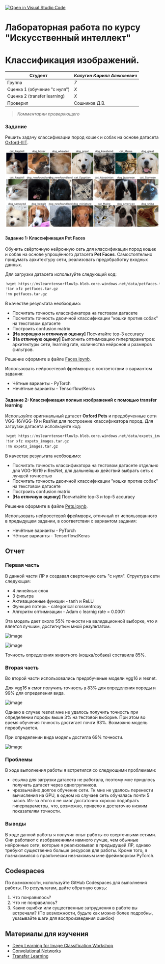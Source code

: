 [![Open in Visual Studio Code](https://classroom.github.com/assets/open-in-vscode-c66648af7eb3fe8bc4f294546bfd86ef473780cde1dea487d3c4ff354943c9ae.svg)](https://classroom.github.com/online_ide?assignment_repo_id=9071029&assignment_repo_type=AssignmentRepo)
# Лабораторная работа по курсу "Искусственный интеллект"
# Классификация изображений.

| Студент | *Калугин Кирилл Алексеевич* |
|------|------|
| Группа  | *7* |
| Оценка 1 (обучение "с нуля") | *X* |
| Оценка 2 (transfer learning) | *X* |
| Проверил | Сошников Д.В. |

> *Комментарии проверяющего*
### Задание

Решить задачу классификации пород кошек и собак на основе датасета [Oxford-IIIT](https://www.robots.ox.ac.uk/~vgg/data/pets/).

![Dataset we will deal with](images/data.png)

#### Задание 1: Классификация Pet Faces

Обучить свёрточную нейронную сеть для классификации пород кошек и собак на основе упрощённого датасета **Pet Faces**. Самостоятельно придумать архитектуру сети, реализовать предобработку входных данных.

Для загрузки датасета используйте следующий код:

```python
!wget https://mslearntensorflowlp.blob.core.windows.net/data/petfaces.tar.gz
!tar xfz petfaces.tar.gz
!rm petfaces.tar.gz
```

В качестве результата необходимо:

* Посчитать точность классификатора на тестовом датасете
* Посчитать точность двоичной классификации "кошки против собак" на текстовом датасете
* Построить confusion matrix
* **[На хорошую и отличную оценку]** Посчитайте top-3 accuracy
* **[На отличную оценку]** Выполнить оптимизацию гиперпараметров: архитектуры сети, learning rate, количества нейронов и размеров фильтров.

Решение оформите в файле [Faces.ipynb](Faces.ipynb).

Использовать нейросетевой фреймворк в соответствии с вариантом задания:
   * Чётные варианты - PyTorch
   * Нечётные варианты - Tensorflow/Keras
#### Задание 2: Классификация полных изображений с помощью transfer learning

Используйте оригинальный датасет **Oxford Pets** и предобученные сети VGG-16/VGG-19 и ResNet для построение классификатора пород. Для загрузки датасета используйте код:

```python
!wget https://mslearntensorflowlp.blob.core.windows.net/data/oxpets_images.tar.gz
!tar xfz oxpets_images.tar.gz
!rm oxpets_images.tar.gz
```

В качестве результата необходимо:

* Посчитать точность классификатора на тестовом датасете отдельно для VGG-16/19 и ResNet, для дальнейших действий выбрать сеть с лучшей точностью
* Посчитать точность двоичной классификации "кошки против собак" на текстовом датасете
* Построить confusion matrix
* **[На отличную оценку]** Посчитайте top-3 и top-5 accuracy

Решение оформите в файле [Pets.ipynb](Pets.ipynb).

Использовать нейросетевой фреймворк, отличный от использованного в предыдущем задании, в соответствии с вариантом задания:
   * Нечётные варианты - PyTorch
   * Чётные варианты - Tensorflow/Keras

## Отчет

### Первая часть

В данной части ЛР я создавал сверточную сеть "с нуля". Структура сети следующая:
- 4 линейных слоя
- 3 фильтра
- Активационные функции - tanh и ReLU
- Функция потерь - categorical crossentropy
- Алгоритм оптимизации - Adam с learnig rate = 0.0001

Эта модель дает около 55% точности на валидационной выборке, что я вляется лучшим, достигнутым мной результатом.

![image](https://user-images.githubusercontent.com/71846372/198740817-f3035b4c-f130-4723-848b-c9d2d0cc38ed.png)

![image](https://user-images.githubusercontent.com/71846372/198740826-b840be1d-3c62-49db-ae14-e8f712645dec.png)

Точность определения животного (кошка/собака) составила 85%.

### Вторая часть

Во второй части использовались предобученые модели vgg16 и resnet.

Для vgg16 я смог получить точность в 83% для определения породы и 99% для определения вида.

![image](https://user-images.githubusercontent.com/71846372/198741454-508c158a-f339-4485-bf1f-94f91e798f07.png)



Однако в случае resnet мне не удалось получить точность при определении породы выше 3% на тестовой выборке. При этом во время обучения точность достигает почти 93%. Возможно модель переобучается.

При определении вида модель достигла 69% точности.

![image](https://user-images.githubusercontent.com/71846372/198741689-0745178a-edcd-4470-84d6-16e540cc1df1.png)

### Проблемы

В ходе выполнения работы я встретился со следующими проблемами:

- ссылка для загрузки датасета не работала, поэтому мне пришлось получать датасет через одногрупников. 
- чрезвычайно долгое обучение сети. Тк мне не удалось перенести вычисления на GPU, в одном из случаев сеть обучалась почти 5 часов. Из-за этого я не смог достаточно хорошо подобрать гиперпараметры, что, возможно, привело к достаточно низким показателям точности.

### Выводы

В ходе данной работы я получил опыт работы со сверточными сетями. Они работают с изображениями намного лучше, чем обычные нейронные сети, которые я реализовывал в предыдущей ЛР, однако требуют существенно больше ресурсов для работы. Кроме того, я познакомился с практически незнакомым мне фреймворком PyTorch.


## Codespaces

По возможности, используйте GitHub Codespaces для выполнения работы. По результатам, дайте обратную связь:
1. Что понравилось?
1. Что не понравилось?
1. Какие ошибки или существенные затруднения в работе вы встречали? (По возможности, будьте как можно более подробны, указывайте шаги для воспроизведения ошибок)

## Материалы для изучения

* [Deep Learning for Image Classification Workshop](https://github.com/microsoft/workshop-library/blob/main/full/deep-learning-computer-vision/README.md)
* [Convolutional Networks](https://github.com/microsoft/AI-For-Beginners/blob/main/4-ComputerVision/07-ConvNets/README.md)
* [Transfer Learning](https://github.com/microsoft/AI-For-Beginners/blob/main/4-ComputerVision/08-TransferLearning/README.md)

